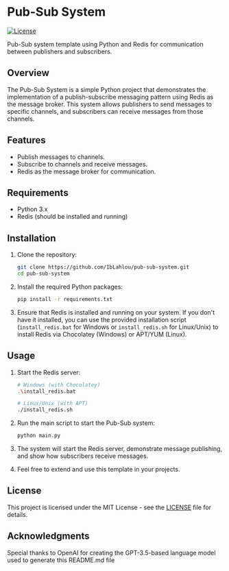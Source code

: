 # Pub-Sub System

[![License](https://img.shields.io/badge/License-MIT-blue.svg)](https://opensource.org/licenses/MIT)

Pub-Sub system template using Python and Redis for communication between publishers and subscribers.

## Overview

The Pub-Sub System is a simple Python project that demonstrates the implementation of a publish-subscribe messaging pattern using Redis as the message broker. This system allows publishers to send messages to specific channels, and subscribers can receive messages from those channels.

## Features

- Publish messages to channels.
- Subscribe to channels and receive messages.
- Redis as the message broker for communication.

## Requirements

- Python 3.x
- Redis (should be installed and running)

## Installation

1. Clone the repository:

   ```bash
   git clone https://github.com/IbLahlou/pub-sub-system.git
   cd pub-sub-system
   ```

2. Install the required Python packages:

   ```bash
   pip install -r requirements.txt
   ```

3. Ensure that Redis is installed and running on your system. If you don't have it installed, you can use the provided installation script (`install_redis.bat` for Windows or `install_redis.sh` for Linux/Unix) to install Redis via Chocolatey (Windows) or APT/YUM (Linux).

## Usage

1. Start the Redis server:

   ```bash
   # Windows (with Chocolatey)
   .\install_redis.bat

   # Linux/Unix (with APT)
   ./install_redis.sh
   ```

2. Run the main script to start the Pub-Sub system:

   ```bash
   python main.py
   ```

3. The system will start the Redis server, demonstrate message publishing, and show how subscribers receive messages.

4. Feel free to extend and use this template in your projects.

## License

This project is licensed under the MIT License - see the [LICENSE](LICENSE) file for details.


## Acknowledgments

Special thanks to OpenAI for creating the GPT-3.5-based language model used to generate this README.md file 
